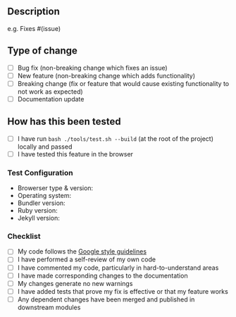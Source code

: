 ## Description

<!-- 
Please include a summary of the change and which issue is fixed. Please also include relevant motivation and context. List any dependencies that are required for this change.
-->

e.g. Fixes #(issue)

## Type of change

<!-- 
Please select the desired item checkbox and change it to "[x]", then delete options that are not relevant.
-->
- [ ] Bug fix (non-breaking change which fixes an issue)
- [ ] New feature (non-breaking change which adds functionality)
- [ ] Breaking change (fix or feature that would cause existing functionality to not work as expected)
- [ ] Documentation update

## How has this been tested

<!-- 
Please describe the tests that you ran to verify your changes. Provide instructions so we can reproduce. Please also list any relevant details for your test configuration
-->

- [ ] I have run `bash ./tools/test.sh --build` (at the root of the project) locally and passed
- [ ] I have tested this feature in the browser

### Test Configuration

- Browerser type & version:
- Operating system:
- Bundler version:
- Ruby version:
- Jekyll version:

### Checklist
<!-- Select checkboxes by change the "[ ]" to "[x]" -->
- [ ] My code follows the [Google style guidelines](https://google.github.io/styleguide/)
- [ ] I have performed a self-review of my own code
- [ ] I have commented my code, particularly in hard-to-understand areas
- [ ] I have made corresponding changes to the documentation
- [ ] My changes generate no new warnings
- [ ] I have added tests that prove my fix is effective or that my feature works
- [ ] Any dependent changes have been merged and published in downstream modules